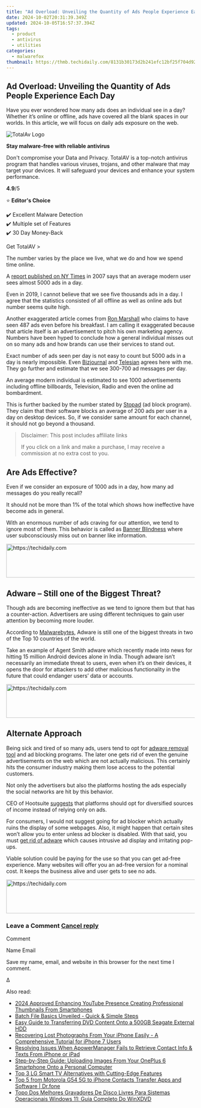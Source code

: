 ```yaml
---
title: "Ad Overload: Unveiling the Quantity of Ads People Experience Each Day"
date: 2024-10-02T20:31:39.349Z
updated: 2024-10-05T16:57:37.394Z
tags:
  - product
  - antivirus
  - utilities
categories:
  - malwarefox
thumbnail: https://thmb.techidaily.com/8131b30173d2b241efc12bf25f704d9229322eedc156666a853f82f3e47dee0b.jpg
---
```


## Ad Overload: Unveiling the Quantity of Ads People Experience Each Day

Have you ever wondered how many ads does an individual see in a day? Whether it’s online or offline, ads have covered all the blank spaces in our worlds. In this article, we will focus on daily ads exposure on the web.

![TotalAv Logo](https://www.malwarefox.com/wp-content/uploads/2024/02/totalav-svg.webp "totalav-svg")

**Stay malware-free with reliable antivirus**

Don't compromise your Data and Privacy. TotalAV is a top-notch antivirus program that handles various viruses, trojans, and other malware that may target your devices. It will safeguard your devices and enhance your system performance.

**4.9**/5

⭐ **Editor's Choice**

✔️ Excellent Malware Detection  
✔️ Multiple set of Features  
✔️ 30 Day Money-Back

[](https://tools.techidaily.com/malwarefox/products/) Get TotalAV > 

The number varies by the place we live, what we do and how we spend time online.

A [report published on NY Times](https://www.nytimes.com/2007/01/15/business/media/15everywhere.html) in 2007 says that an average modern user sees almost 5000 ads in a day.

Even in 2019, I cannot believe that we see five thousands ads in a day. I agree that the statistics consisted of all offline as well as online ads but number seems quite high.

Another exaggerated article comes from [Ron Marshall](https://www.redcrowmarketing.com/2015/09/10/many-ads-see-one-day/) who claims to have seen 487 ads even before his breakfast. I am calling it exaggerated because that article itself is an advertisement to pitch his own marketing agency. Numbers have been hyped to conclude how a general individual misses out on so many ads and how brands can use their services to stand out.

Exact number of ads seen per day is not easy to count but 5000 ads in a day is nearly impossible. Even [Bizjournal](https://www.bizjournals.com/bizjournals/how-to/marketing/2017/09/do-we-really-see-4-000-ads-a-day.html) and [Telesian](https://blog.telesian.com/how-many-advertisements-do-we-see-each-day/) agrees here with me. They go further and estimate that we see 300-700 ad messages per day.

An average modern individual is estimated to see 1000 advertisements including offline billboards, Television, Radio and even the online ad bombardment.

This is further backed by the number stated by [Stopad](https://stopad.io/blog/ads-seen-daily) (ad block program). They claim that their software blocks an average of 200 ads per user in a day on desktop devices. So, if we consider same amount for each channel, it should not go beyond a thousand.

>  Disclaimer: This post includes affiliate links
>
>  If you click on a link and make a purchase, I may receive a commission at no extra cost to you.
>

## Are Ads Effective?

Even if we consider an exposure of 1000 ads in a day, how many ad messages do you really recall?

It should not be more than 1% of the total which shows how ineffective have become ads in general.

With an enormous number of ads craving for our attention, we tend to ignore most of them. This behavior is called as [Banner Blindness](https://en.wikipedia.org/wiki/Banner%5Fblindness) where user subconsciously miss out on banner like information.

<!-- affiliate ads begin -->
<a href="https://ephamedtechinc.pxf.io/c/5597632/2130529/26400" target="_top" id="2130529">
  <img src="//a.impactradius-go.com/display-ad/26400-2130529" border="0" alt="https://techidaily.com" width="728" height="90"/>
</a>
<img height="0" width="0" src="https://ephamedtechinc.pxf.io/i/5597632/2130529/26400" style="position:absolute;visibility:hidden;" border="0" />
<!-- affiliate ads end -->

## Adware – Still one of the Biggest Threat?

Though ads are becoming ineffective as we tend to ignore them but that has a counter-action. Advertisers are using different techniques to gain user attention by becoming more louder.

According to [Malwarebytes](https://resources.malwarebytes.com/files/2019/01/Malwarebytes-Labs-2019-State-of-Malware-Report-2.pdf), Adware is still one of the biggest threats in two of the Top 10 countries of the world.

Take an example of Agent Smith adware which recently made into news for hitting 15 million Android devices alone in India. Though adware isn’t necessarily an immediate threat to users, even when it’s on their devices, it opens the door for attackers to add other malicious functionality in the future that could endanger users’ data or accounts.

<!-- affiliate ads begin -->
<a href="https://aligracehair.sjv.io/c/5597632/1896510/19272" target="_top" id="1896510">
  <img src="//a.impactradius-go.com/display-ad/19272-1896510" border="0" alt="https://techidaily.com" width="728" height="90"/>
</a>
<img height="0" width="0" src="https://aligracehair.sjv.io/i/5597632/1896510/19272" style="position:absolute;visibility:hidden;" border="0" />
<!-- affiliate ads end -->

## Alternate Approach

Being sick and tired of so many ads, users tend to opt for [adware removal tool](https://tools.techidaily.com/malwarefox/products/) and ad blocking programs. The later one gets rid of even the genuine advertisements on the web which are not actually malicious. This certainly hits the consumer industry making them lose access to the potential customers.

Not only the advertisers but also the platforms hosting the ads especially the social networks are hit by this behavior.

CEO of Hootsuite [suggests](https://www.linkedin.com/pulse/have-we-reached-peak-ad-social-media-ryan-holmes/) that platforms should opt for diversified sources of income instead of relying only on ads.

For consumers, I would not suggest going for ad blocker which actually ruins the display of some webpages. Also, it might happen that certain sites won’t allow you to enter unless ad blocker is disabled. With that said, you must [get rid of adware](https://tools.techidaily.com/malwarefox/products/) which causes intrusive ad display and irritating pop-ups.

Viable solution could be paying for the use so that you can get ad-free experience. Many websites will offer you an ad-free version for a nominal cost. It keeps the business alive and user gets to see no ads.

<!-- affiliate ads begin -->
<a href="https://appsumo.8odi.net/c/5597632/2082520/7443" target="_top" id="2082520">
  <img src="//a.impactradius-go.com/display-ad/7443-2082520" border="0" alt="https://techidaily.com" width="728" height="90"/>
</a>
<img height="0" width="0" src="https://appsumo.8odi.net/i/5597632/2082520/7443" style="position:absolute;visibility:hidden;" border="0" />
<!-- affiliate ads end -->

### Leave a Comment [Cancel reply](https://tools.techidaily.com/malwarefox/products/)

Comment

Name Email 

Save my name, email, and website in this browser for the next time I comment.

Δ

<ins class="adsbygoogle"
     style="display:block"
     data-ad-format="autorelaxed"
     data-ad-client="ca-pub-7571918770474297"
     data-ad-slot="1223367746"></ins>

<ins class="adsbygoogle"
     style="display:block"
     data-ad-client="ca-pub-7571918770474297"
     data-ad-slot="8358498916"
     data-ad-format="auto"
     data-full-width-responsive="true"></ins>

<span class="atpl-alsoreadstyle">Also read:</span>
<div><ul>
<li><a href="https://youtube-tips.techidaily.com/approved-enhancing-youtube-presence-creating-professional-thumbnails-from-smartphones/"><u>2024 Approved Enhancing YouTube Presence Creating Professional Thumbnails From Smartphones</u></a></li>
<li><a href="https://techtrends.techidaily.com/batch-file-basics-unveiled-quick-and-simple-steps/"><u>Batch File Basics Unveiled - Quick & Simple Steps</u></a></li>
<li><a href="https://vp-tips.techidaily.com/easy-guide-to-transferring-dvd-content-onto-a-500gb-seagate-external-hdd/"><u>Easy Guide to Transferring DVD Content Onto a 500GB Seagate External HDD</u></a></li>
<li><a href="https://discover-comparisons.techidaily.com/recovering-lost-photographs-from-your-iphone-easily-a-comprehensive-tutorial-for-iphone-7-users/"><u>Recovering Lost Photographs From Your iPhone Easily - A Comprehensive Tutorial for iPhone 7 Users</u></a></li>
<li><a href="https://discover-comparisons.techidaily.com/resolving-issues-when-apowermanager-fails-to-retrieve-contact-info-and-texts-from-iphone-or-ipad/"><u>Resolving Issues When ApowerManager Fails to Retrieve Contact Info & Texts From iPhone or iPad</u></a></li>
<li><a href="https://discover-comparisons.techidaily.com/step-by-step-guide-uploading-images-from-your-oneplus-6-smartphone-onto-a-personal-computer/"><u>Step-by-Step Guide: Uploading Images From Your OnePlus 6 Smartphone Onto a Personal Computer</u></a></li>
<li><a href="https://discover-comparisons.techidaily.com/top-3-lg-smart-tv-alternatives-with-cutting-edge-features/"><u>Top 3 LG Smart TV Alternatives with Cutting-Edge Features</u></a></li>
<li><a href="https://android-transfer.techidaily.com/top-5-from-motorola-g54-5g-to-iphone-contacts-transfer-apps-and-software-drfone-by-drfone-transfer-from-android-transfer-from-android/"><u>Top 5 from Motorola G54 5G to iPhone Contacts Transfer Apps and Software | Dr.fone</u></a></li>
<li><a href="https://vp-tips.techidaily.com/topo-dos-melhores-gravadores-de-disco-livres-para-sistemas-operacionais-windows-11-guia-completo-do-winxdvd/"><u>Topo Dos Melhores Gravadores De Disco Livres Para Sistemas Operacionais Windows 11: Guia Completo Do WinXDVD</u></a></li>
</ul></div>

